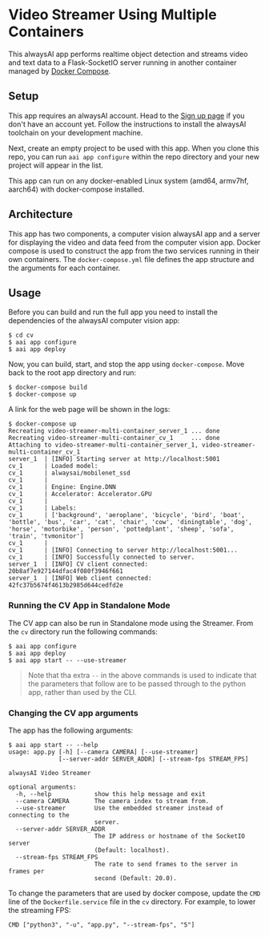 # Video Streamer Using Multiple Containers
This alwaysAI app performs realtime object detection and streams video and text data to a Flask-SocketIO server running in another container managed by [Docker Compose](https://docs.docker.com/compose/).

## Setup
This app requires an alwaysAI account. Head to the [Sign up page](https://www.alwaysai.co/dashboard) if you don't have an account yet. Follow the instructions to install the alwaysAI toolchain on your development machine.

Next, create an empty project to be used with this app. When you clone this repo, you can run `aai app configure` within the repo directory and your new project will appear in the list.

This app can run on any docker-enabled Linux system (amd64, armv7hf, aarch64) with docker-compose installed.

## Architecture

This app has two components, a computer vision alwaysAI app and a server for displaying the video and data feed from the computer vision app. Docker compose is used to construct the app from the two services running in their own containers. The `docker-compose.yml` file defines the app structure and the arguments for each container.

## Usage

Before you can build and run the full app you need to install the dependencies of the alwaysAI computer vision app:

```
$ cd cv
$ aai app configure
$ aai app deploy
```

Now, you can build, start, and stop the app using `docker-compose`. Move back to the root app directory and run:

```
$ docker-compose build
$ docker-compose up
```

A link for the web page will be shown in the logs:

```
$ docker-compose up
Recreating video-streamer-multi-container_server_1 ... done
Recreating video-streamer-multi-container_cv_1     ... done
Attaching to video-streamer-multi-container_server_1, video-streamer-multi-container_cv_1
server_1  | [INFO] Starting server at http://localhost:5001
cv_1      | Loaded model:
cv_1      | alwaysai/mobilenet_ssd
cv_1      |
cv_1      | Engine: Engine.DNN
cv_1      | Accelerator: Accelerator.GPU
cv_1      |
cv_1      | Labels:
cv_1      | ['background', 'aeroplane', 'bicycle', 'bird', 'boat', 'bottle', 'bus', 'car', 'cat', 'chair', 'cow', 'diningtable', 'dog', 'horse', 'motorbike', 'person', 'pottedplant', 'sheep', 'sofa', 'train', 'tvmonitor']
cv_1      |
cv_1      | [INFO] Connecting to server http://localhost:5001...
cv_1      | [INFO] Successfully connected to server.
server_1  | [INFO] CV client connected: 20b8af7e927144dfac4f080f3946f661
server_1  | [INFO] Web client connected: 42fc37b5674f4613b2985d644cedfd2e
```

### Running the CV App in Standalone Mode

The CV app can also be run in Standalone mode using the Streamer. From the `cv` directory run the following commands:

```
$ aai app configure
$ aai app deploy
$ aai app start -- --use-streamer
```

> Note that tha extra `--` in the above commands is used to indicate that the parameters that follow are to be passed through to the python app, rather than used by the CLI.

### Changing the CV app arguments

The app has the following arguments:

```
$ aai app start -- --help
usage: app.py [-h] [--camera CAMERA] [--use-streamer]
              [--server-addr SERVER_ADDR] [--stream-fps STREAM_FPS]

alwaysAI Video Streamer

optional arguments:
  -h, --help            show this help message and exit
  --camera CAMERA       The camera index to stream from.
  --use-streamer        Use the embedded streamer instead of connecting to the
                        server.
  --server-addr SERVER_ADDR
                        The IP address or hostname of the SocketIO server
                        (Default: localhost).
  --stream-fps STREAM_FPS
                        The rate to send frames to the server in frames per
                        second (Default: 20.0).
```

To change the parameters that are used by docker compose, update the `CMD` line of the `Dockerfile.service` file in the `cv` directory. For example, to lower the streaming FPS:

```
CMD ["python3", "-u", "app.py", "--stream-fps", "5"]
```
